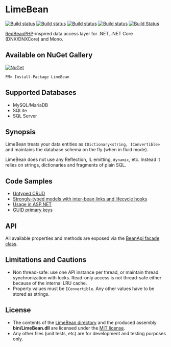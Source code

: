 # LimeBean

[![Build status](https://ci.appveyor.com/api/projects/status/o3lauspwhfk898o7?svg=true&passingText=Tests)](https://ci.appveyor.com/project/AlekseyMartynov/limebean)
[![Build status](https://ci.appveyor.com/api/projects/status/q29rad6kn9kibh7p?svg=true&passingText=Tests.DNX.CLR)](https://ci.appveyor.com/project/AlekseyMartynov/limebean-bfclw)
[![Build status](https://ci.appveyor.com/api/projects/status/o9p20n4k2ndya0w2?svg=true&passingText=Tests.DNX.CoreCLR)](https://ci.appveyor.com/project/AlekseyMartynov/limebean-ra69c)
[![Build status](https://ci.appveyor.com/api/projects/status/40h3xt123ol98h9o?svg=true&passingText=Xamarin)](https://ci.appveyor.com/project/AlekseyMartynov/limebean-xqi6d)
[![Build Status](https://travis-ci.org/AlekseyMartynov/LimeBean.svg)](https://travis-ci.org/AlekseyMartynov/LimeBean)

[RedBeanPHP](http://redbeanphp.com/)-inspired data access layer for .NET, .NET Core (DNX/DNXCore) and Mono.

## Available on NuGet Gallery

[![NuGet](https://img.shields.io/nuget/v/LimeBean.svg)](https://www.nuget.org/packages/LimeBean)

    PM> Install-Package LimeBean

## Supported Databases
* MySQL/MariaDB
* SQLite
* SQL Server

## Synopsis

LimeBean treats your data entities as `IDictionary<string, IConvertible>` and maintains the database schema on the fly (when in fluid mode).

LimeBean does not use any Reflection, IL emitting, `dynamic`, etc. Instead it relies on strings, dictionaries and fragments of plain SQL.  

## Code Samples

* [Untyped CRUD](https://github.com/AlekseyMartynov/LimeBean/blob/master/LimeBean.Tests/Examples/Crud.cs)
* [Strongly-typed models with inter-bean links and lifecycle hooks](https://github.com/AlekseyMartynov/LimeBean/blob/master/LimeBean.Tests/Examples/Northwind.cs)
* [Usage in ASP.NET](https://github.com/AlekseyMartynov/LimeBean/blob/master/LimeBean.Tests/Examples/AspNet.cs)
* [GUID primary keys](https://github.com/AlekseyMartynov/LimeBean/blob/master/LimeBean.Tests/Examples/AutoGuidKeys.cs)

## API

All available properties and methods are exposed via the [BeanApi facade class](https://github.com/AlekseyMartynov/LimeBean/blob/master/LimeBean/BeanApi.cs).

## Limitations and Cautions

* Non thread-safe: use one API instance per thread, or maintain thread synchronization with locks. Read-only access is not thread-safe either because of the internal LRU cache.
* Property values must be `IConvertible`. Any other values have to be stored as strings.

## License

* The contents of the [LimeBean directory](https://github.com/AlekseyMartynov/LimeBean/tree/master/LimeBean) and the produced assembly **bin/LimeBean.dll** are licensed under the [MIT license](https://github.com/AlekseyMartynov/LimeBean/blob/master/LimeBean/LICENSE.txt).
* Any other files (unit tests, etc) are for development and testing purposes only.